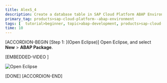 ```yaml
---
title: AlexS_4
description: Create a database table in SAP Cloud Platform ABAP Environment and prefill it with data.
primary_tag: products>sap-cloud-platform--abap-environment  
tags: [  tutorial>beginner, topic>abap-development, products>sap-cloud-platform]
time: 10
---
```


[ACCORDION-BEGIN [Step 1: ](Open Eclipse)]
Open Eclipse, and select **New** > **ABAP Package**.

[EMBEDDED-VIDEO [](https://www.youtube.com/watch?v=jjqFnO284hA)]

![Open Eclipse](package.png)
 
[DONE]
[ACCORDION-END]
